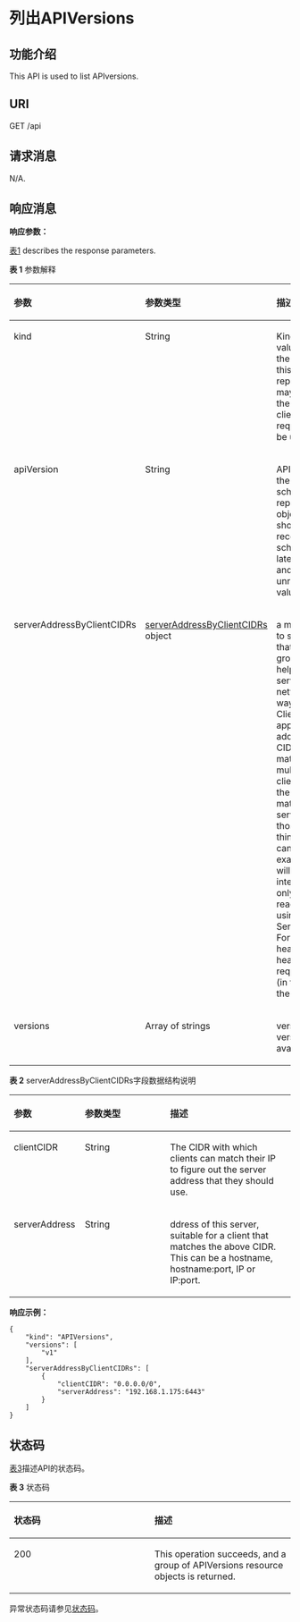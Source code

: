 # 列出APIVersions<a name="cce_02_0186"></a>

## 功能介绍<a name="section53754776"></a>

This API is used to list APIversions.

## URI<a name="section14030938"></a>

GET /api

## 请求消息<a name="section59169584"></a>

N/A.

## 响应消息<a name="section62764209"></a>

**响应参数：**

[表1](#d0e45702)  describes the response parameters.

**表 1**  参数解释

<a name="d0e45702"></a>
<table><thead align="left"><tr id="row37210166"><th class="cellrowborder" valign="top" width="25%" id="mcps1.2.4.1.1"><p id="p61233436"><a name="p61233436"></a><a name="p61233436"></a>参数</p>
</th>
<th class="cellrowborder" valign="top" width="30%" id="mcps1.2.4.1.2"><p id="p60961283"><a name="p60961283"></a><a name="p60961283"></a>参数类型</p>
</th>
<th class="cellrowborder" valign="top" width="45%" id="mcps1.2.4.1.3"><p id="p38916882"><a name="p38916882"></a><a name="p38916882"></a>描述</p>
</th>
</tr>
</thead>
<tbody><tr id="row65259762"><td class="cellrowborder" valign="top" width="25%" headers="mcps1.2.4.1.1 "><p id="p51549387"><a name="p51549387"></a><a name="p51549387"></a>kind</p>
</td>
<td class="cellrowborder" valign="top" width="30%" headers="mcps1.2.4.1.2 "><p id="p14750788"><a name="p14750788"></a><a name="p14750788"></a>String</p>
</td>
<td class="cellrowborder" valign="top" width="45%" headers="mcps1.2.4.1.3 "><p id="p53963141"><a name="p53963141"></a><a name="p53963141"></a>Kind is a string value representing the REST resource this object represents. Servers may infer this from the endpoint the client submits requests to. Cannot be updated.</p>
</td>
</tr>
<tr id="row15906224"><td class="cellrowborder" valign="top" width="25%" headers="mcps1.2.4.1.1 "><p id="p13335793"><a name="p13335793"></a><a name="p13335793"></a>apiVersion</p>
</td>
<td class="cellrowborder" valign="top" width="30%" headers="mcps1.2.4.1.2 "><p id="p6457487"><a name="p6457487"></a><a name="p6457487"></a>String</p>
</td>
<td class="cellrowborder" valign="top" width="45%" headers="mcps1.2.4.1.3 "><p id="p53294449"><a name="p53294449"></a><a name="p53294449"></a>APIVersion defines the versioned schema of this representation of an object. Servers should convert recognized schemas to the latest internal value, and may reject unrecognized values.</p>
</td>
</tr>
<tr id="row9888000"><td class="cellrowborder" valign="top" width="25%" headers="mcps1.2.4.1.1 "><p id="p62730499"><a name="p62730499"></a><a name="p62730499"></a>serverAddressByClientCIDRs</p>
</td>
<td class="cellrowborder" valign="top" width="30%" headers="mcps1.2.4.1.2 "><p id="p48005696"><a name="p48005696"></a><a name="p48005696"></a><a href="#d0e45762">serverAddressByClientCIDRs</a> object</p>
</td>
<td class="cellrowborder" valign="top" width="45%" headers="mcps1.2.4.1.3 "><p id="p32434503"><a name="p32434503"></a><a name="p32434503"></a>a map of client CIDR to server address that is serving this group. This is to help clients reach servers in the most network-efficient way possible. Clients can use the appropriate server address as per the CIDR that they match. In case of multiple matches, clients should use the longest matching CIDR. The server returns only those CIDRs that it thinks that the client can match. For example: the master will return an internal IP CIDR only, if the client reaches the server using an internal IP. Server looks at X-Forwarded-For header or X-Real-Ip header or request.RemoteAddr (in that order) to get the client IP.</p>
</td>
</tr>
<tr id="row23475074"><td class="cellrowborder" valign="top" width="25%" headers="mcps1.2.4.1.1 "><p id="p22432856"><a name="p22432856"></a><a name="p22432856"></a>versions</p>
</td>
<td class="cellrowborder" valign="top" width="30%" headers="mcps1.2.4.1.2 "><p id="p5122054"><a name="p5122054"></a><a name="p5122054"></a>Array of strings</p>
</td>
<td class="cellrowborder" valign="top" width="45%" headers="mcps1.2.4.1.3 "><p id="p12233269"><a name="p12233269"></a><a name="p12233269"></a>versions are the api versions that are available.</p>
</td>
</tr>
</tbody>
</table>

**表 2**  serverAddressByClientCIDRs字段数据结构说明

<a name="d0e45762"></a>
<table><thead align="left"><tr id="row41026198"><th class="cellrowborder" valign="top" width="25.252525252525253%" id="mcps1.2.4.1.1"><p id="p34787743"><a name="p34787743"></a><a name="p34787743"></a>参数</p>
</th>
<th class="cellrowborder" valign="top" width="30.303030303030305%" id="mcps1.2.4.1.2"><p id="p66343833"><a name="p66343833"></a><a name="p66343833"></a>参数类型</p>
</th>
<th class="cellrowborder" valign="top" width="44.44444444444445%" id="mcps1.2.4.1.3"><p id="p5141420"><a name="p5141420"></a><a name="p5141420"></a>描述</p>
</th>
</tr>
</thead>
<tbody><tr id="row13801855"><td class="cellrowborder" valign="top" width="25.252525252525253%" headers="mcps1.2.4.1.1 "><p id="p44208442"><a name="p44208442"></a><a name="p44208442"></a>clientCIDR</p>
</td>
<td class="cellrowborder" valign="top" width="30.303030303030305%" headers="mcps1.2.4.1.2 "><p id="p24114054"><a name="p24114054"></a><a name="p24114054"></a>String</p>
</td>
<td class="cellrowborder" valign="top" width="44.44444444444445%" headers="mcps1.2.4.1.3 "><p id="p7081354"><a name="p7081354"></a><a name="p7081354"></a>The CIDR with which clients can match their IP to figure out the server address that they should use.</p>
</td>
</tr>
<tr id="row63732193"><td class="cellrowborder" valign="top" width="25.252525252525253%" headers="mcps1.2.4.1.1 "><p id="p62034029"><a name="p62034029"></a><a name="p62034029"></a>serverAddress</p>
</td>
<td class="cellrowborder" valign="top" width="30.303030303030305%" headers="mcps1.2.4.1.2 "><p id="p58700486"><a name="p58700486"></a><a name="p58700486"></a>String</p>
</td>
<td class="cellrowborder" valign="top" width="44.44444444444445%" headers="mcps1.2.4.1.3 "><p id="p57118931"><a name="p57118931"></a><a name="p57118931"></a>ddress of this server, suitable for a client that matches the above CIDR. This can be a hostname, hostname:port, IP or IP:port.</p>
</td>
</tr>
</tbody>
</table>

**响应示例：**

```
{
    "kind": "APIVersions",
    "versions": [
        "v1"
    ],
    "serverAddressByClientCIDRs": [
        {
            "clientCIDR": "0.0.0.0/0",
            "serverAddress": "192.168.1.175:6443"
        }
    ]
}
```

## 状态码<a name="section28006976"></a>

[表3](#d0e45813)描述API的状态码。

**表 3**  状态码

<a name="d0e45813"></a>
<table><thead align="left"><tr id="row54035152"><th class="cellrowborder" valign="top" width="50%" id="mcps1.2.3.1.1"><p id="p14771200"><a name="p14771200"></a><a name="p14771200"></a>状态码</p>
</th>
<th class="cellrowborder" valign="top" width="50%" id="mcps1.2.3.1.2"><p id="p55616532"><a name="p55616532"></a><a name="p55616532"></a>描述</p>
</th>
</tr>
</thead>
<tbody><tr id="row8645237"><td class="cellrowborder" valign="top" width="50%" headers="mcps1.2.3.1.1 "><p id="p29175562"><a name="p29175562"></a><a name="p29175562"></a>200</p>
</td>
<td class="cellrowborder" valign="top" width="50%" headers="mcps1.2.3.1.2 "><p id="p14410299"><a name="p14410299"></a><a name="p14410299"></a>This operation succeeds, and a group of APIVersions resource objects is returned.</p>
</td>
</tr>
</tbody>
</table>

异常状态码请参见[状态码](状态码.md)。

